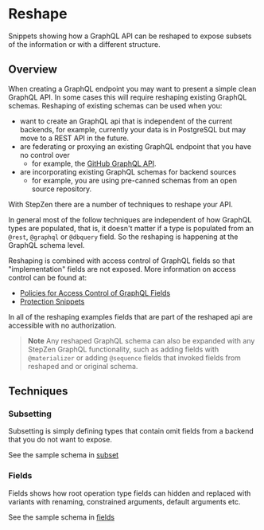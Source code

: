 # Reshape

Snippets showing how a GraphQL API can be reshaped to expose subsets of the information or with a different structure.

## Overview

When creating a GraphQL endpoint you may want to present a simple clean GraphQL API. In some cases this will
require reshaping existing GraphQL schemas. Reshaping of existing schemas can be used when you:

 - want to create an GraphQL api that is independent of the current backends,
   for example, currently your data is in PostgreSQL but may move to a REST API in the future.
 - are federating or proxying an existing GraphQL endpoint that you have no control over
   - for example, the [GitHub GraphQL API](https://docs.github.com/en/graphql).
 - are incorporating existing GraphQL schemas for backend sources
   - for example, you are using pre-canned schemas from an open source repository.

With StepZen there are a number of techniques to reshape your API.

In general most of the follow techniques are independent of how GraphQL types are
populated, that is, it doesn't matter if a type is populated from an `@rest`, `@graphql` or `@dbquery` field.
So the reshaping is happening at the GraphQL schema level.

Reshaping is combined with access control of GraphQL fields so that
"implementation" fields are not exposed. More information on access control can be found at:

  - [Policies for Access Control of GraphQL Fields](https://stepzen.com/docs/access-control/access-control-rules)
  - [Protection Snippets](https://github.com/stepzen-dev/snippets#protection)

In all of the reshaping examples fields that are part of the reshaped api are accessible with no authorization.

> **Note**
> Any reshaped GraphQL schema can also be expanded with any StepZen GraphQL functionality, such as adding fields with `@materializer` or adding `@sequence` fields that invoked fields from reshaped and or original schema.

## Techniques

### Subsetting

Subsetting is simply defining types that contain omit fields from a backend that you do not want to expose.

See the sample schema in [subset](subset/README.md)

### Fields

Fields shows how root operation type fields can hidden and replaced with variants with renaming, constrained arguments, default arguments etc.

See the sample schema in [fields](fields/README.md)
